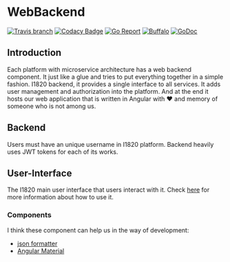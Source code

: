 # WebBackend
[![Travis branch](https://img.shields.io/travis/com/I1820/backend/master.svg?style=flat-square)](https://travis-ci.com/I1820/backend)
[![Codacy Badge](https://api.codacy.com/project/badge/Grade/4407720668f84f119b15c653c84fa1f2)](https://www.codacy.com/app/i1820/backend?utm_source=github.com&amp;utm_medium=referral&amp;utm_content=I1820/backend&amp;utm_campaign=Badge_Grade)
[![Go Report](https://goreportcard.com/badge/github.com/I1820/backend?style=flat-square)](https://goreportcard.com/report/github.com/I1820/backend)
[![Buffalo](https://img.shields.io/badge/powered%20by-buffalo-blue.svg?style=flat-square)](http://gobuffalo.io)
[![GoDoc](https://img.shields.io/badge/godoc-reference-blue.svg?style=flat-square)](https://godoc.org/github.com/I1820/backend)


## Introduction

Each platform with microservice architecture has a web backend component. It just like a glue and tries to put everything
together in a simple fashion.
I1820 backend, it provides a single interface to all services.
It adds user management and authorization into the platform.
And at the end it hosts our web application that is written in Angular with :heart: and memory of someone who is not among us.

## Backend
Users must have an unique username in I1820 platform. Backend heavily uses JWT tokens for each of its works.

## User-Interface
The I1820 main user interface that users interact with it.
Check [here](ui) for more information about how to use it.

### Components
I think these component can help us in the way of development:

- [json formatter](https://github.com/mohsen1/json-formatter)
- [Angular Material](https://material.angular.io/)
